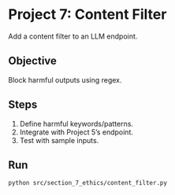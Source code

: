# Project 7: Content Filter

Add a content filter to an LLM endpoint.

## Objective
Block harmful outputs using regex.

## Steps
1. Define harmful keywords/patterns.
2. Integrate with Project 5’s endpoint.
3. Test with sample inputs.

## Run
```bash
python src/section_7_ethics/content_filter.py
```